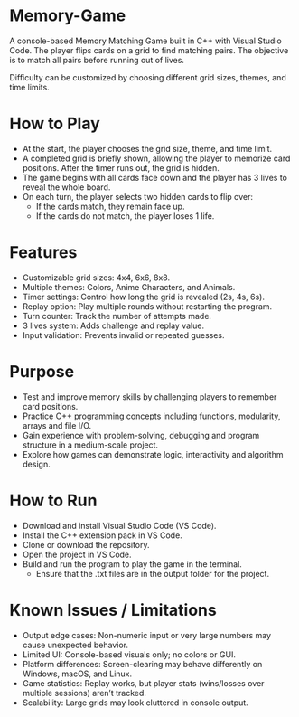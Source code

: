 # Memory-Game
A console-based Memory Matching Game built in C++ with Visual Studio Code.
The player flips cards on a grid to find matching pairs. The objective is to match all pairs before running out of lives. 

Difficulty can be customized by choosing different grid sizes, themes, and time limits.

# How to Play
- At the start, the player chooses the grid size, theme, and time limit.
- A completed grid is briefly shown, allowing the player to memorize card positions. After the timer runs out, the grid is hidden.
- The game begins with all cards face down and the player has 3 lives to reveal the whole board.
- On each turn, the player selects two hidden cards to flip over:
  - If the cards match, they remain face up.
  - If the cards do not match, the player loses 1 life.
  
# Features
- Customizable grid sizes: 4x4, 6x6, 8x8.
- Multiple themes: Colors, Anime Characters, and Animals.
- Timer settings: Control how long the grid is revealed (2s, 4s, 6s).
- Replay option: Play multiple rounds without restarting the program.
- Turn counter: Track the number of attempts made.
- 3 lives system: Adds challenge and replay value.
- Input validation: Prevents invalid or repeated guesses.

# Purpose
- Test and improve memory skills by challenging players to remember card positions.
- Practice C++ programming concepts including functions, modularity, arrays and file I/O.
- Gain experience with problem-solving, debugging and program structure in a medium-scale project.
- Explore how games can demonstrate logic, interactivity and algorithm design.

# How to Run
- Download and install Visual Studio Code (VS Code).
- Install the C++ extension pack in VS Code.
- Clone or download the repository.
- Open the project in VS Code.
- Build and run the program to play the game in the terminal.
  - Ensure that the .txt files are in the output folder for the project.

# Known Issues / Limitations
- Output edge cases: Non-numeric input or very large numbers may cause unexpected behavior.
- Limited UI: Console-based visuals only; no colors or GUI.
- Platform differences: Screen-clearing may behave differently on Windows, macOS, and Linux.
- Game statistics: Replay works, but player stats (wins/losses over multiple sessions) aren’t tracked.
- Scalability: Large grids may look cluttered in console output.
